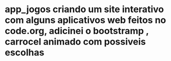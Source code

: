 # app_jogos criando um site interativo com alguns aplicativos web feitos no code.org, adicinei o bootstramp , carrocel animado com possiveis escolhas
